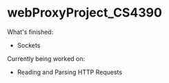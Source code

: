 # webProxyProject_CS4390

What's finished: 
- Sockets

Currently being worked on:
- Reading and Parsing HTTP Requests
